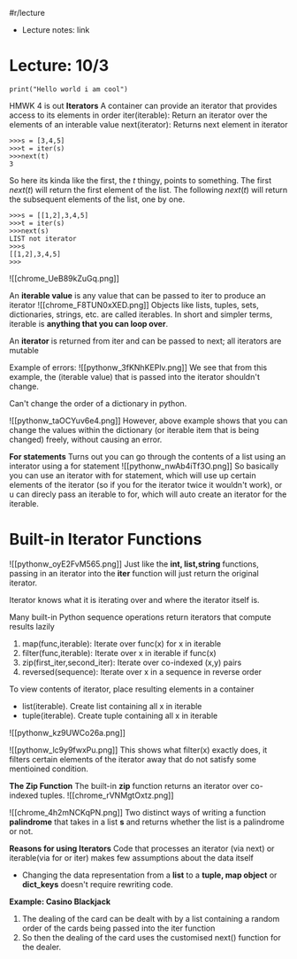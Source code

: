 #r/lecture
- Lecture notes: link

# Lecture: 10/3
```jupyter
print("Hello world i am cool")
```

HMWK 4 is out
**Iterators**
A container can provide an iterator that provides access to its elements in order
	iter(iterable): Return an iterator over the elements of an interable value
	next(iterator): Returns next element in iterator
	
```jupyter
>>>s = [3,4,5]
>>>t = iter(s)
>>>next(t)
3
```
So here its kinda like the first, the $t$ thingy, points to something. The first $next(t)$ will return the first element of the list. The following $next(t)$ will return the subsequent elements of the list, one by one.
```jupyter
>>>s = [[1,2],3,4,5]
>>>t = iter(s)
>>>next(s)
LIST not iterator
>>>s
[[1,2],3,4,5]
>>>
```
![[chrome_UeB89kZuGq.png]]

An **iterable value** is any value that can be passed to iter to produce an iterator 
![[chrome_F8TUN0xXED.png]]
Objects like lists, tuples, sets, dictionaries, strings, etc. are called iterables. In short and simpler terms, iterable is **anything that you can loop over**.

An **iterator** is returned from iter and can be passed to next; all iterators are mutable
[](![[chrome_c5xRMtsUoE.png]])

Example of errors:
![[pythonw_3fKNhKEPlv.png]]
We see that from this example, the (iterable value) that is passed into the iterator shouldn't change.

Can't change the order of a dictionary in python.

![[pythonw_taOCYuv6e4.png]]
However, above example shows that you can change the values within the dictionary (or iterable item that is being changed) freely, without causing an error.

**For statements**
Turns out you can go through the contents of a list using an interator using a for statement
![[pythonw_nwAb4iTf3O.png]]
So basically you can use an iterator with for statement, which will use up certain elements of the iterator (so if you for the iterator twice it wouldn't work), or u can direcly pass an iterable to for, which will auto create an iterator for the iterable.

# Built-in Iterator Functions
![[pythonw_oyE2FvM565.png]]
Just like the **int, list,string** functions, passing in an iterator into the **iter** function will just return the original iterator.

Iterator knows what it is iterating over and where the iterator itself is.

Many built-in Python sequence operations return iterators that compute results lazily
1) map(func,iterable): Iterate over func(x) for x in iterable
2) filter(func,iterable): Iterate over x in iterable if func(x)
3) zip(first_iter,second_iter): Iterate over co-indexed (x,y) pairs
4) reversed(sequence): Iterate over x in a sequence in reverse order

To view contents of iterator, place resulting elements in a container
- list(iterable). Create list containing all x in iterable
- tuple(iterable). Create tuple containing all x in iterable

![[pythonw_kz9UWCo26a.png]]

![[pythonw_lc9y9fwxPu.png]]
This shows what filter(x) exactly does, it filters certain elements of the iterator away that do not satisfy some mentioined condition. 

**The Zip Function**
The built-in **zip** function returns an iterator over co-indexed tuples.
![[chrome_rVNMgtOxtz.png]]


![[chrome_4h2mNCKqPN.png]]
Two distinct ways of writing a function **palindrome** that takes in a list **s** and returns whether the list is a palindrome or not.

**Reasons for using Iterators**
Code that processes an iterator (via next) or iterable(via for or iter) makes few assumptions about the data itself
- Changing the data representation from a **list** to a **tuple, map object** or **dict_keys** doesn't require rewriting code.

**Example: Casino Blackjack**
1) The dealing of the card can be dealt with by a list containing a random order of the cards being passed into the iter function
2) So then the dealing of the card uses the customised next() function for the dealer. 


